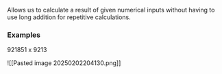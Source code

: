 Allows us to calculate a result of given numerical inputs without having to use long addition for repetitive calculations.

### Examples

921851 x 9213

![[Pasted image 20250202204130.png]]
